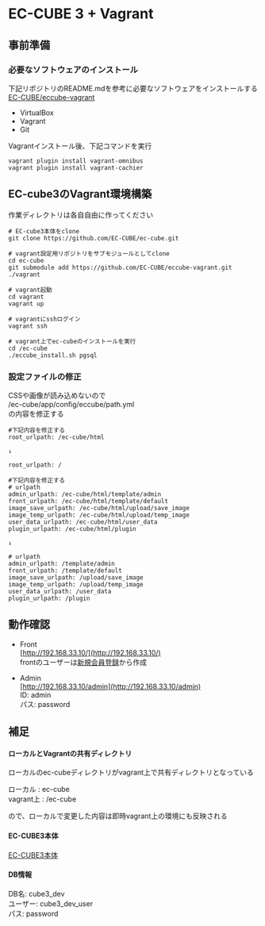 # EC-CUBE 3 + Vagrant

## 事前準備

### 必要なソフトウェアのインストール

下記リポジトリのREADME.mdを参考に必要なソフトウェアをインストールする
[EC-CUBE/eccube-vagrant](https://github.com/EC-CUBE/eccube-vagrant)

* VirtualBox  
* Vagrant  
* Git  

Vagrantインストール後、下記コマンドを実行
```
vagrant plugin install vagrant-omnibus
vagrant plugin install vagrant-cachier
```

## EC-cube3のVagrant環境構築

作業ディレクトリは各自自由に作ってください
```
# EC-cube3本体をclone
git clone https://github.com/EC-CUBE/ec-cube.git

# vagrant設定用リポジトリをサブモジュールとしてclone
cd ec-cube
git submodule add https://github.com/EC-CUBE/eccube-vagrant.git ./vagrant

# vagrant起動
cd vagrant
vagrant up

# vagrantにsshログイン
vagrant ssh

# vagrant上でec-cubeのインストールを実行
cd /ec-cube
./eccube_install.sh pgsql
```

### 設定ファイルの修正

CSSや画像が読み込めないので  
/ec-cube/app/config/eccube/path.yml  
の内容を修正する

```
#下記内容を修正する
root_urlpath: /ec-cube/html

↓

root_urlpath: /
```
```
#下記内容を修正する
# urlpath
admin_urlpath: /ec-cube/html/template/admin
front_urlpath: /ec-cube/html/template/default
image_save_urlpath: /ec-cube/html/upload/save_image
image_temp_urlpath: /ec-cube/html/upload/temp_image
user_data_urlpath: /ec-cube/html/user_data
plugin_urlpath: /ec-cube/html/plugin

↓

# urlpath
admin_urlpath: /template/admin
front_urlpath: /template/default
image_save_urlpath: /upload/save_image
image_temp_urlpath: /upload/temp_image
user_data_urlpath: /user_data
plugin_urlpath: /plugin
```

## 動作確認

* Front  
[http://192.168.33.10/](http://192.168.33.10/)  
frontのユーザーは[新規会員登録](http://192.168.33.10/entry)から作成

* Admin  
[http://192.168.33.10/admin](http://192.168.33.10/admin)  
ID: admin  
パス: password  

## 補足

#### ローカルとVagrantの共有ディレクトリ
ローカルのec-cubeディレクトリがvagrant上で共有ディレクトリとなっている  

ローカル : ec-cube  
vagrant上 : /ec-cube  

ので、ローカルで変更した内容は即時vagrant上の環境にも反映される

#### EC-CUBE3本体

[EC-CUBE3本体](https://github.com/EC-CUBE/ec-cube)

#### DB情報

DB名: cube3_dev  
ユーザー: cube3_dev_user  
パス:  password  

